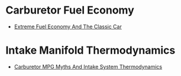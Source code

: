 # Carburetor Fuel Economy
- [Extreme Fuel Economy And The Classic Car](https://youtu.be/PgHNoJIMT04)

# Intake Manifold Thermodynamics
- [Carburetor MPG Myths And Intake System Thermodynamics](https://youtu.be/evf_u3UJNCw)

